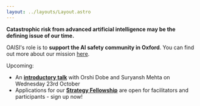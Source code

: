 ```yaml
---
layout: ../layouts/Layout.astro
---
```


**Catastrophic risk from advanced artificial intelligence may be the defining issue of our time.**

OAISI's role is to **support the AI safety community in Oxford**. You can find out more about our mission [here](about).

Upcoming:
- An [**introductory talk**](introtalks) with Orshi Dobe and Suryansh Mehta on Wednesday 23rd October
- Applications for our [**Strategy Fellowship**](strategy) are open for facilitators and participants - sign up now!
